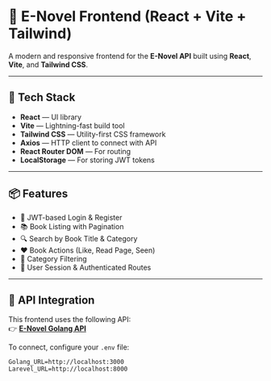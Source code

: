 # 📖 E-Novel Frontend (React + Vite + Tailwind)

A modern and responsive frontend for the **E-Novel API** built using **React**, **Vite**, and **Tailwind CSS**.  

---

## 🚀 Tech Stack

- **React** — UI library
- **Vite** — Lightning-fast build tool
- **Tailwind CSS** — Utility-first CSS framework
- **Axios** — HTTP client to connect with API
- **React Router DOM** — For routing
- **LocalStorage** — For storing JWT tokens

---

## 📦 Features

- 🔐 JWT-based Login & Register
- 📚 Book Listing with Pagination
- 🔍 Search by Book Title & Category
- ❤️ Book Actions (Like, Read Page, Seen)
- 📁 Category Filtering
- 👤 User Session & Authenticated Routes

---

## 🔗 API Integration

This frontend uses the following API:  
👉 **[E-Novel Golang API](https://github.com/eLDeDestroyer/golang-novel-api)**

To connect, configure your `.env` file:

```env
Golang_URL=http://localhost:3000
Larevel_URL=http://localhost:8000
